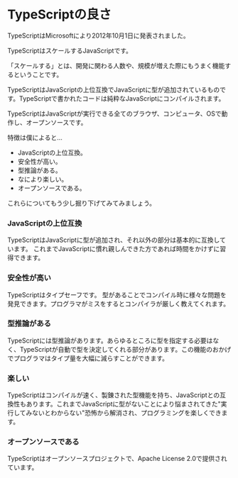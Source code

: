 # TypeScriptの良さ

TypeScriptはMicrosoftにより2012年10月1日に発表されました。

TypeScriptはスケールするJavaScriptです。

「スケールする」とは、開発に関わる人数や、規模が増えた際にもうまく機能するということです。

TypeScriptはJavaScriptの上位互換でJavaScriptに型が追加されているものです。TypeScriptで書かれたコードは純粋なJavaScriptにコンパイルされます。

TypeScriptはJavaScriptが実行できる全てのブラウザ、コンピュータ、OSで動作し、オープンソースです。

特徴は僕によると…

* JavaScriptの上位互換。
* 安全性が高い。
* 型推論がある。
* なにより楽しい。
* オープンソースである。

これらについてもう少し掘り下げてみてみましょう。

### JavaScriptの上位互換

TypeScriptはJavaScriptに型が追加され、それ以外の部分は基本的に互換しています。 これまでJavaScriptに慣れ親しんできた方であれば時間をかけずに習得できます。

### 安全性が高い

TypeScriptはタイプセーフです。 型があることでコンパイル時に様々な問題を発見できます。プログラマがミスをするとコンパイラが厳しく教えてくれます。

### 型推論がある

TypeScriptには型推論があります。あらゆるところに型を指定する必要はなく、TypeScriptが自動で型を決定してくれる部分があります。この機能のおかげでプログラマはタイプ量を大幅に減らすことができます。

### 楽しい

TypeScriptはコンパイルが速く、製錬された型機能を持ち、JavaScriptとの互換性もあります。これまでJavaScriptに型がないことにより悩まされてきた"実行してみないとわからない"恐怖から解消され、プログラミングを楽しくできます。

### オープンソースである

TypeScriptはオープンソースプロジェクトで、Apache License 2.0で提供されています。


